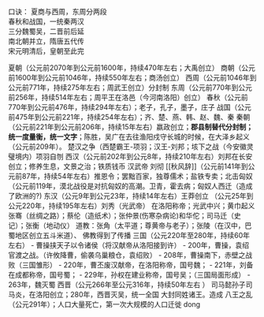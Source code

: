 口诀：
夏商与西周，东周分两段  
春秋和战国，一统秦两汉  
三分魏蜀吴，二晋前后延  
南北朝并立，隋唐五代传  
宋元明清后，皇朝至此完

夏朝（公元前2070年到公元前1600年，持续470年左右；大禹创立）
商朝（公元前1600年到公元前1046年，持续550年左右；商汤创立）
西周（公元前1046年到公元前771年，持续275年左右；周武王创立）分封制
东周（公元前770年到公元前256年，持续514年左右；周平王在洛邑（今河南洛阳）创立）
	春秋（公元前770年到公元前476年，持续294年左右）；老子，孔子，墨子，庄子
	战国（公元前475年到公元前221年，持续254年左右）；齐、楚、燕、韩、赵、魏、秦
秦朝（公元前221年到公元前206年，持续15年左右）嬴政创立；**郡县制替代分封制；统一度量衡，统一文字**；陈胜，吴广在去往渔阳戍守长城的时候，在大泽乡起义（公元前209年）。
	楚汉之争（西楚霸王-项羽；汉王-刘邦；垓下之战（今安徽灵璧境内）项羽自刎
西汉（公元前202年到公元8年，持续210年左右）刘邦在长安创立；修养生息，文景之治；铁质钱币
	汉武帝 刘彻 [[秋风辞]]（公元前141年到公元前87年，持续54年左右）推恩令；罢黜百家，独尊儒术；盐铁专卖；北击匈奴（公元前119年，漠北战役是对抗匈奴的高潮。卫青，霍去病；匈奴人西迁（造成了欧洲的?)
东汉（公元9年到公元23年，持续14年左右）王莽创立
	（公元25年到公元220年，持续195年左右）刘秀（光武帝） 在洛阳称帝；光武中兴；黄巾起义
	张骞（丝绸之路）；蔡伦（造纸术）；张仲景(伤寒杂病论)和华佗；司马迁（史记）；张衡（地动仪）
	道教：张角（太平道；尊黄帝与老子）；张陵（在汉中，巴蜀地区创立五斗米道）、
	佛教得到了传播
三国（公元220年至280年，持续60年左右）
	- 曹操挟天子以令诸侯（将汉献帝从洛阳接到许）
	- 200年，曹操，袁绍 官渡之战。（许攸降曹，偷袭乌巢粮仓，袁绍败）
	- 208年，曹操南下，赤壁之战败（三国雏形）
	- 220年，曹丕废汉献帝，在洛阳称帝，国号魏；
	- 221年，刘备在成都称帝，国号蜀；
	- 229年，孙权在建业称帝，国号吴；（三国局面形成）
	- 263年，魏灭蜀
西晋（公元266年至公元316年，持续50年左右  ）
	司马懿孙子司马炎，在洛阳创立；280年，西晋灭吴，统一全国
	大封同姓诸王。造成 八王之乱（公元291年）；人口大量死亡，第一次大规模的人口迁徙
dong



























